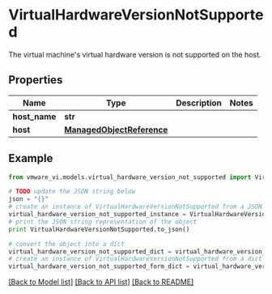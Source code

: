 # VirtualHardwareVersionNotSupported

The virtual machine's virtual hardware version is not supported on the host. 

## Properties
Name | Type | Description | Notes
------------ | ------------- | ------------- | -------------
**host_name** | **str** |  | 
**host** | [**ManagedObjectReference**](ManagedObjectReference.md) |  | 

## Example

```python
from vmware_vi.models.virtual_hardware_version_not_supported import VirtualHardwareVersionNotSupported

# TODO update the JSON string below
json = "{}"
# create an instance of VirtualHardwareVersionNotSupported from a JSON string
virtual_hardware_version_not_supported_instance = VirtualHardwareVersionNotSupported.from_json(json)
# print the JSON string representation of the object
print VirtualHardwareVersionNotSupported.to_json()

# convert the object into a dict
virtual_hardware_version_not_supported_dict = virtual_hardware_version_not_supported_instance.to_dict()
# create an instance of VirtualHardwareVersionNotSupported from a dict
virtual_hardware_version_not_supported_form_dict = virtual_hardware_version_not_supported.from_dict(virtual_hardware_version_not_supported_dict)
```
[[Back to Model list]](../README.md#documentation-for-models) [[Back to API list]](../README.md#documentation-for-api-endpoints) [[Back to README]](../README.md)


